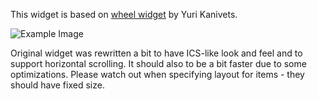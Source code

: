 This widget is based on [wheel widget][1] by Yuri Kanivets.

![Example Image][2]

Original widget was rewritten a bit to have ICS-like look and feel and to support horizontal scrolling.
It should also to be a bit faster due to some optimizations.
Please watch out when specifying layout for items - they should have fixed size.

 [1]: http://code.google.com/p/android-wheel/
 [2]: https://github.com/ai212983/android-spinnerwheel/raw/master/.assets/screenshot_00.png